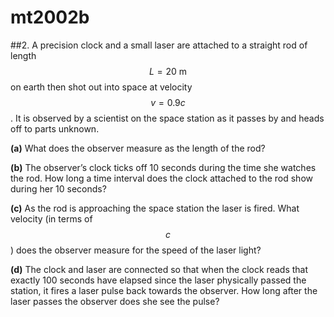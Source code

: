 # mt2002b

##2.
A precision clock and a small laser are attached to a straight rod of length $$L=20\:\text{m}$$ on earth then shot out into space at velocity $$v=0.9c$$. It is observed by a scientist on the space station as it passes by and heads off to parts unknown.

**(a)** What does the observer measure as the length of the rod?

**(b)** The observer’s clock ticks off 10 seconds during the time she watches the rod. How long a time interval does the clock attached to the rod show during her 10 seconds?

**(c)** As the rod is approaching the space station the laser is fired. What velocity (in terms of $$c$$) does the observer measure for the speed of the laser light?

**(d)** The clock and laser are connected so that when the clock reads that exactly 100 seconds have elapsed since the laser physically passed the station, it fires a laser pulse back towards the observer. How long after the laser passes the observer does she see the pulse?